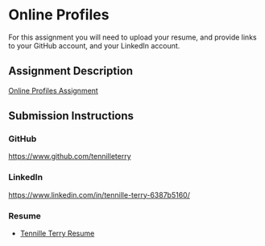 # Online Profiles
For this assignment you will need to upload your resume, and provide links to your GitHub account, and your LinkedIn account.

## Assignment Description
[Online Profiles Assignment](https://education.launchcode.org/liftoff/assignments/online-profiles/)

## Submission Instructions

### GitHub
https://www.github.com/tennilleterry

### LinkedIn
https://www.linkedin.com/in/tennille-terry-6387b5160/

### Resume
- [Tennille Terry Resume](https://github.com/tennilleterry/liftoff-assignments/blob/master/C1-Online_Profiles/Technical%20Resume%202018%20.pdf)